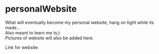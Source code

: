 ﻿# personalWebsite  
 What will eventually become my personal website, hang on tight while its made...  
Also meant to learn me ts;)  
Pictures of website will also be added here.  
  
Link for website:  

